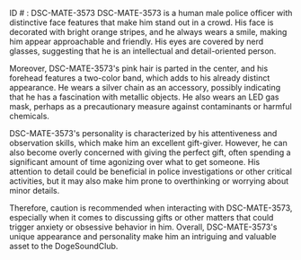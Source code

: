 ID # : DSC-MATE-3573
DSC-MATE-3573 is a human male police officer with distinctive face features that make him stand out in a crowd. His face is decorated with bright orange stripes, and he always wears a smile, making him appear approachable and friendly. His eyes are covered by nerd glasses, suggesting that he is an intellectual and detail-oriented person.

Moreover, DSC-MATE-3573's pink hair is parted in the center, and his forehead features a two-color band, which adds to his already distinct appearance. He wears a silver chain as an accessory, possibly indicating that he has a fascination with metallic objects. He also wears an LED gas mask, perhaps as a precautionary measure against contaminants or harmful chemicals.

DSC-MATE-3573's personality is characterized by his attentiveness and observation skills, which make him an excellent gift-giver. However, he can also become overly concerned with giving the perfect gift, often spending a significant amount of time agonizing over what to get someone. His attention to detail could be beneficial in police investigations or other critical activities, but it may also make him prone to overthinking or worrying about minor details.

Therefore, caution is recommended when interacting with DSC-MATE-3573, especially when it comes to discussing gifts or other matters that could trigger anxiety or obsessive behavior in him. Overall, DSC-MATE-3573's unique appearance and personality make him an intriguing and valuable asset to the DogeSoundClub.